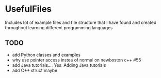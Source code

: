 # UsefulFiles

Includes lot of example files and file structure that I have found and created throughout learning different programming languages

## TODO
 - add Python classes and examples
 - why use pointer access instea of normal on newboston c++ #55
 - add Java tutorials.... Yes. Adding Java tutorials
 - add C++ struct maybe

